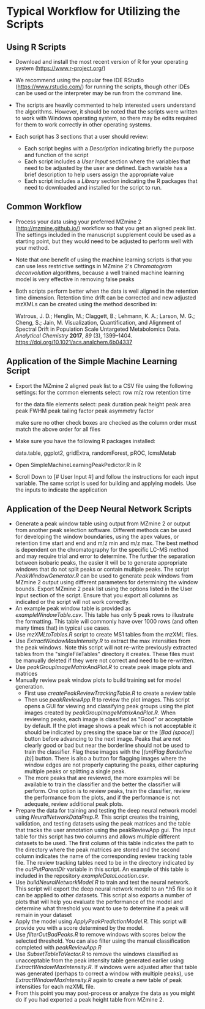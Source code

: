 # Typical Workflow for Utilizing the Scripts

## Using R Scripts

- Download and install the most recent version of R for your operating system (https://www.r-project.org/)

- We recommend using the popular free IDE RStudio (https://www.rstudio.com/) for running the scripts, though other IDEs can be used or the interpreter may be run from the command line.
- The scripts are heavily commented to help interested users understand the algorithms. However, it should be noted that the scripts were written to work with Windows operating system, so there may be edits required for them to work correctly in other operating systems.
- Each script has 3 sections that a user should review:
  - Each script begins with a *Description* indicating briefly the purpose and function of the script
  - Each script includes a *User Input* section where the variables that need to be adjusted by the user are defined. Each variable has a brief description to help users assign the appropriate value
  - Each script includes a *Library* section indicating the R packages that need to downloaded and installed for the script to run. 

## Common Workflow

- Process your data using your preferred MZmine 2  (http://mzmine.github.io/) workflow so that you get an aligned peak list. The settings included in the manuscript supplement could be used as a starting point, but they would need to be adjusted to perform well with your method.

- Note that one benefit of using the machine learning scripts is that you can use less restrictive settings in MZmine 2's *Chromatogram deconvolution* algorithms, because a well trained machine learning model is very effective in removing false peaks

- Both scripts perform better when the data is well aligned in the retention time dimension. Retention time drift can be corrected and new adjusted mzXMLs can be created using the method described in:

  Watrous, J. D.; Henglin, M.; Claggett, B.; Lehmann, K. A.; Larson, M. G.; Cheng, S.; Jain, M.
  Visualization, Quantification, and Alignment of Spectral Drift in Population Scale Untargeted Metabolomics Data. *Analytical Chemistry* **2017**, *89* (3), 1399–1404. https://doi.org/10.1021/acs.analchem.6b04337

## Application of the Simple Machine Learning Script

- Export the MZmine 2 aligned peak list to a CSV file using the following settings:
  for the common elements select:
    row m/z
    row retention time
  
  for the data file elements select:
    peak duration
    peak height
    peak area
    peak FWHM
    peak tailing factor
    peak asymmetry factor

    make sure no other check boxes are checked as the column order must match the above order for all files

- Make sure you have the following R packages installed:

  data.table, ggplot2, gridExtra, randomForest, pROC, lcmsMetab

- Open SimpleMachineLearningPeakPedictor.R in R

- Scroll Down to [# User Input #] and follow the instructions for each input variable. The same script is used for building and applying models. Use the inputs to indicate the application

## Application of the Deep Neural Network Scripts

- Generate a peak window table using output from MZmine 2 or output from another peak selection software. Different methods can be used for developing the window boundaries, using the apex values, or retention time start and end and m/z min and m/z max. The best method is dependent on the chromatography for the specific LC-MS method and may require trial and error to determine. The further the separation between isobaric peaks, the easier it will be to generate appropriate windows that do not split peaks or contain multiple peaks. The script *PeakWindowGenerator.R* can be used to generate peak windows from MZmine 2 output using different parameters for determining the window bounds. Export MZmine 2 peak list using the options listed in the User Input section of the script. Ensure that you export all columns as indicated or the script will not work correctly.
- An example peak window table is provided as *exampleWindowTable.csv*. This table has only 5 peak rows to illustrate the formatting. This table will commonly have over 1000 rows (and often many times that) in typical use cases.
- Use *mzXMLtoTables.R* script to create MS1 tables from the mzXML files.
- Use *ExtractWindowMaxIntensity.R* to extract the max intensities from the peak windows. Note this script will not re-write previously extracted tables from the "singleFileTables" directory it creates. These files must be manually deleted if they were not correct and need to be re-written.
- Use *peakGroupImageMatrixAndPlot.R* to create peak image plots and matrices
- Manually review peak window plots to build training set for model generation.
  - First use *createPeakReviewTrackingTable.R* to create a review table
  - Then use *peakReviewApp.R* to review the plot images. This script opens a GUI for viewing and classifying peak groups using the plot images created by *peakGroupImageMatrixAndPlot.R*. When reviewing peaks, each image is classified as "Good" or acceptable by default. If the plot image shows a peak which is not acceptable it should be indicated by pressing the space bar or the [*Bad (space)*] button before advancing to the next image. Peaks that are not clearly good or bad but near the borderline should not be used to train the classifier. Flag these images with the [*(un)Flag Borderline (b)*] button.  There is also a button for flagging images where the window edges are not properly capturing the peaks, either capturing multiple peaks or splitting a single peak.
  - The more peaks that are reviewed, the more examples will be available to train the classifier and the better the classifier will perform. One option is to review peaks, train the classifier, review the performance from the plots, and if the performance is not adequate, review additional peak plots. 
- Prepare the data for training and testing the deep neural network model using *NeuralNetworkDataPrep.R*. This script creates the training, validation, and testing datasets using the peak matrices and the table that tracks the user annotation using the peakReviewApp gui.  The input table for this script has two columns and allows multiple different datasets to be used. The first column of this table indicates the path to the directory where the peak matrices are stored and the second column indicates the name of the corresponding review tracking table file. The review tracking tables need to be in the directory indicated by the *outPutParentDir* variable in this script. An example of this table is included in the repository *exampleDataLocation.csv*.
- Use *buildNeuralNetworkModel.R* to train and test the neural network. This script will export the deep neural network model to an *.h5 file so it can be applied to other datasets. This script also exports a number of plots that will help you evaluate the performance of the model and determine what threshold you want to use to determine if a peak will remain in your dataset
- Apply the model using *ApplyPeakPredictionModel.R*. This script will provide you with a score determined by the model.
- Use *filterOutBadPeaks.R* to remove windows with scores below the selected threshold. You can also filter using the manual classification completed with *peakReviewApp.R*
- Use *SubsetTableToVector.R* to remove the windows classified as unacceptable from the peak intensity table generated earlier using *ExtractWindowMaxIntensity.R*. If windows were adjusted after that table was generated (perhaps to correct a window with multiple peaks), use *ExtractWindowMaxIntensity.R* again to create a new table of peak intensities for each mzXML file.
- From this point you may post-process or analyze the data as you might do if you had exported a peak height table from MZmine 2.